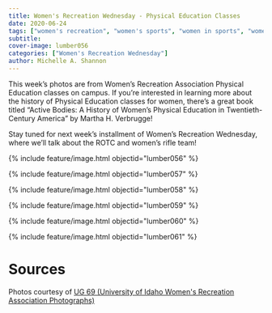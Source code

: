 ```yaml
---
title: Women's Recreation Wednesday - Physical Education Classes
date: 2020-06-24
tags: ["women's recreation", "women's sports", "women in sports", "women", "women athletes"]
subtitle: 
cover-image: lumber056
categories: ["Women's Recreation Wednesday"]
author: Michelle A. Shannon
---
```


This week’s photos are from Women’s Recreation
Association Physical Education classes on campus. If you’re interested in learning more
about the history of Physical Education classes for women, there’s a great book
titled “Active Bodies: A History of Women’s Physical Education in
Twentieth-Century America” by Martha H. Verbrugge!

Stay tuned for next week’s installment of Women’s
Recreation Wednesday, where we’ll talk about the ROTC and women’s rifle team!

{% include feature/image.html objectid="lumber056" %}

{% include feature/image.html objectid="lumber057" %}

{% include feature/image.html objectid="lumber058" %}

{% include feature/image.html objectid="lumber059" %}

{% include feature/image.html objectid="lumber060" %}

{% include feature/image.html objectid="lumber061" %}

# Sources

Photos courtesy of [UG 69 (University of Idaho Women's Recreation Association Photographs)](http://archiveswest.orbiscascade.org/ark:/80444/xv152953/op=fstyle.aspx?t=k&amp;q=)
